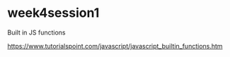 # week4session1

Built in JS functions

https://www.tutorialspoint.com/javascript/javascript_builtin_functions.htm